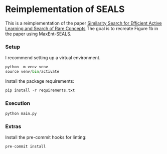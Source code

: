 # Reimplementation of SEALS

This is a reimplementation of the paper [Similarity Search for Efficient Active Learning and Search of Rare Concepts](https://arxiv.org/pdf/2007.00077.pdf)
The goal is to recreate Figure 1b in the paper using MaxEnt-SEALS.

### Setup
I recommend setting up a virtual environment.
```python
python -m venv venv
source venv/bin/activate
```
Install the package requirements:
```python
pip install -r requirements.txt
```

### Execution
```python
python main.py
```

### Extras
Install the pre-commit hooks for linting:
```python
pre-commit install
```
